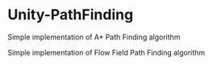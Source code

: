 # Unity-PathFinding
Simple implementation of A* Path Finding algorithm

Simple implementation of Flow Field Path Finding algorithm
